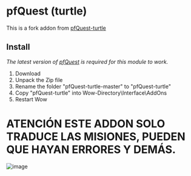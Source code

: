 # pfQuest (turtle)
This is a fork addon from [pfQuest-turtle](https://github.com/shagu/pfQuest-turtle)

## Install
*The latest version of [pfQuest](https://shagu.org/pfQuest) is required for this module to work.*

1. Download
2. Unpack the Zip file
3. Rename the folder "pfQuest-turtle-master" to "pfQuest-turtle"
4. Copy "pfQuest-turtle" into Wow-Directory\Interface\AddOns
5. Restart Wow

# ATENCIÓN ESTE ADDON SOLO TRADUCE LAS MISIONES, PUEDEN QUE HAYAN ERRORES Y DEMÁS.
![image](https://github.com/user-attachments/assets/d029b4b4-b1f4-4266-b04d-b85f74fa993c)
